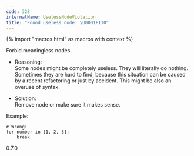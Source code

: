 ```yaml
---
code: 328
internalName: UselessNodeViolation
title: "Found useless node: \U0001F130"
---
```


{% import "macros.html" as macros with context %}

Forbid meaningless nodes.

  - Reasoning:  
    Some nodes might be completely useless. They will literally do
    nothing. Sometimes they are hard to find, because this situation can
    be caused by a recent refactoring or just by accident. This might be
    also an overuse of syntax.

  - Solution:  
    Remove node or make sure it makes sense.

Example:

    # Wrong:
    for number in [1, 2, 3]:
        break

<div class="versionadded">

0.7.0

</div>